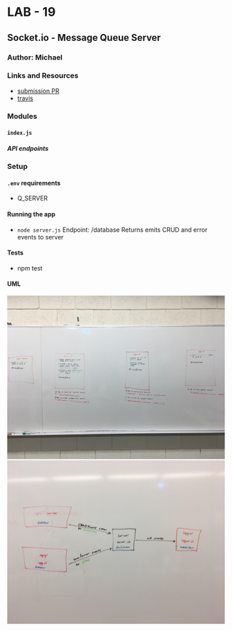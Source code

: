 # LAB - 19

## Socket.io - Message Queue Server

### Author: Michael

### Links and Resources
* [submission PR](https://github.com/michaelchapman-401-advanced-javascript/lab-19-api-server/pull/1)
* [travis](https://travis-ci.org/michaelchapman-401-advanced-javascript/lab-19-api-server)

### Modules
#### `index.js`
##### API endpoints

### Setup
#### `.env` requirements
* Q_SERVER

#### Running the app
* `node server.js`
Endpoint: /database
  Returns emits CRUD and error events to server

#### Tests
* npm test

#### UML
![UML](./assets/UML1.jpg)
![UML](./assets/UML2.jpg)
